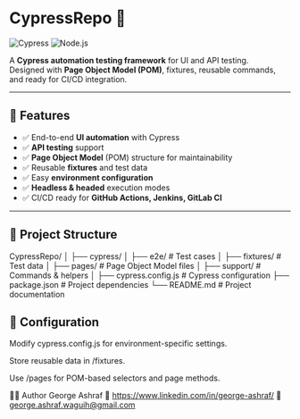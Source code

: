 # CypressRepo 🚀  
![Cypress](https://img.shields.io/badge/Cypress-12.x-brightgreen?logo=cypress)
![Node.js](https://img.shields.io/badge/Node.js-18.x-green?logo=node.js)

A **Cypress automation testing framework** for UI and API testing.  
Designed with **Page Object Model (POM)**, fixtures, reusable commands, and ready for CI/CD integration.

---

## 📌 Features
- ✅ End-to-end **UI automation** with Cypress  
- ✅ **API testing** support  
- ✅ **Page Object Model** (POM) structure for maintainability  
- ✅ Reusable **fixtures** and test data  
- ✅ Easy **environment configuration**  
- ✅ **Headless & headed** execution modes  
- ✅ CI/CD ready for **GitHub Actions, Jenkins, GitLab CI**

---

## 📂 Project Structure

CypressRepo/
│
├── cypress/
│   ├── e2e/                # Test cases
│   ├── fixtures/           # Test data
│   ├── pages/              # Page Object Model files
│   ├── support/            # Commands & helpers
│
├── cypress.config.js       # Cypress configuration
├── package.json            # Project dependencies
└── README.md               # Project documentation

## 🔧 Configuration

Modify cypress.config.js for environment-specific settings.

Store reusable data in /fixtures.

Use /pages for POM-based selectors and page methods.


👨‍💻 Author
George Ashraf
💼 https://www.linkedin.com/in/george-ashraf/
📧 george.ashraf.waguih@gmail.com